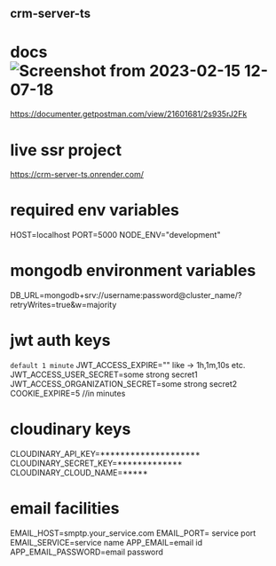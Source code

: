 ## crm-server-ts
# docs![Screenshot from 2023-02-15 12-07-18](https://user-images.githubusercontent.com/45355788/218951629-0e24495a-138a-444a-8d02-cf476b363efc.png)

https://documenter.getpostman.com/view/21601681/2s935rJ2Fk

# live ssr project
https://crm-server-ts.onrender.com/
# required env variables
HOST=localhost
PORT=5000
NODE_ENV="development"

# mongodb environment variables
DB_URL=mongodb+srv://username:password@cluster_name/?retryWrites=true&w=majority

# jwt auth keys
`default 1 minute`
JWT_ACCESS_EXPIRE="" like -> 1h,1m,10s etc.
JWT_ACCESS_USER_SECRET=some strong secret1
JWT_ACCESS_ORGANIZATION_SECRET=some strong secret2
COOKIE_EXPIRE=5 //in minutes

# cloudinary keys
CLOUDINARY_API_KEY=********************
CLOUDINARY_SECRET_KEY=*************
CLOUDINARY_CLOUD_NAME=*****

# email facilities
EMAIL_HOST=smptp.your_service.com
EMAIL_PORT= service port
EMAIL_SERVICE=service name
APP_EMAIL=email id
APP_EMAIL_PASSWORD=email password
